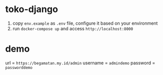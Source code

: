 # toko-django

1. copy `env.example` as `.env` file, configure it based on your environment
2. run `docker-compose up` and access `http://localhost:8000`

# demo
url = `https://begamatan.my.id/admin`
username = `admindemo`
password = `passworddemo`
